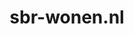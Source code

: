 ---
layout: post
title:  "sbr-wonen.nl"
internal_url:  "/dutchgov/sbr-wonen.nl.html"
categories: dutchgov
---